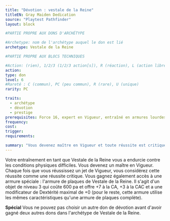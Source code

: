 ```yaml
---
title: "Dévotion : vestale de la Reine"
titleEN: Gray Maiden Dedication
source: "Playtest Pathfinder"
layout: block

#PARTIE PROPRE AUX DONS D'ARCHÉTYPE

#Archetype: nom de l'archétype auquel le don est lié
archetype: Vestale de la Reine

#PARTIE PROPRE AUX BLOCS TECHNIQUES

#Action: (rien), 1/2/3 (1/2/3 action[s]), R (réaction), L (action libre)
action: 
type: don
level: 6
#Rareté : C (commun), PC (peu commun), R (rare), U (unique)
rarity: PC

traits:
  - archétype
  - dévotion
  - prestige
prerequisites: Force 16, expert en Vigueur, entraîné en armures lourdes et dans toutes les armes de guerre, membre des Vestales de la Reine
frequency:
cost:
trigger:
requirements:

summary: "Vous devenez maître en Vigueur et toute réussite est critique."
---
```


Votre entraînement en tant que Vestale de la Reine vous a endurcie contre les conditions physiques difficiles. Vous devenez un maître en Vigueur. Chaque fois que vous réussissez un jet de Vigueur, vous considérez cette réussite comme une réussite critique. Vous gagnez également accès à une armure spéciale : l'armure de plaques de Vestale de la Reine. Il s'agit d'un objet de niveau 3 qui coûte 600 pa et offre +7 à la CA, +3 à la CAC et a une modificateur de Dextérité maximal de +0 (pour le reste, cette armure utilise les mêmes caractéristiques qu'une armure de plaques complète).

**Spécial** Vous ne pouvez pas choisir un autre don de dévotion avant d'avoir gagné deux autres dons dans l'archétype de Vestale de la Reine.